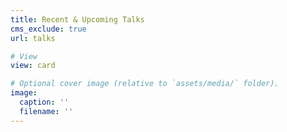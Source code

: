 ```yaml
---
title: Recent & Upcoming Talks
cms_exclude: true
url: talks

# View
view: card

# Optional cover image (relative to `assets/media/` folder).
image:
  caption: ''
  filename: ''
---
```

